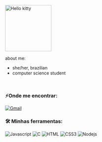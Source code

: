 <img src="https://media.tenor.com/c56mUPIqFyUAAAAi/hello-kitty.gif" width="150" alt="Hello kitty"/>

about me:
- she/her, brazilian
- computer science student
<br>
<h3>⚡Onde me encontrar: </h3>
 
 [![Gmail](https://img.shields.io/badge/-shayla.alves-white?style=for-the-badge&logo=Gmail&logoColor=red&link=mailto:shaylalee74@gmail.com)](mailto:shaylalee74@gmail.com) 

<h3> 🛠 Minhas ferramentas: </h3>

![Javascript](https://img.shields.io/badge/Javascript-F0DB4F?style=for-the-badge&labelColor=black&logo=javascript&logoColor=F0DB4F)
![C](https://img.shields.io/badge/c-%2300599C.svg?style=for-the-badge&logo=c&logoColor=white)
![HTML](https://img.shields.io/badge/HTML5-E34F26?style=for-the-badge&logo=html5&logoColor=white)
![CSS3](https://img.shields.io/badge/CSS3-1572B6?style=for-the-badge&logo=css3&logoColor=white)
![Nodejs](https://img.shields.io/badge/Nodejs-3C873A?style=for-the-badge&labelColor=black&logo=node.js&logoColor=3C873A)
